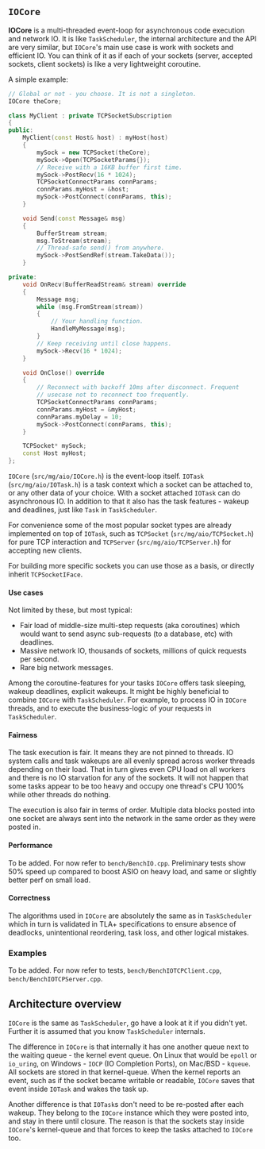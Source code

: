 ## `IOCore`

**IOCore** is a multi-threaded event-loop for asynchronous code execution and network IO. It is like `TaskScheduler`, the internal architecture and the API are very similar, but `IOCore`'s main use case is work with sockets and efficient IO. You can think of it as if each of your sockets (server, accepted sockets, client sockets) is like a very lightweight coroutine.

A simple example:
```C++
// Global or not - you choose. It is not a singleton.
IOCore theCore;

class MyClient : private TCPSocketSubscription
{
public:
	MyClient(const Host& host) : myHost(host)
	{
		mySock = new TCPSocket(theCore);
		mySock->Open(TCPSocketParams{});
		// Receive with a 16KB buffer first time.
		mySock->PostRecv(16 * 1024);
		TCPSocketConnectParams connParams;
		connParams.myHost = &host;
		mySock->PostConnect(connParams, this);
	}

	void Send(const Message& msg)
	{
		BufferStream stream;
		msg.ToStream(stream);
		// Thread-safe send() from anywhere.
		mySock->PostSendRef(stream.TakeData());
	}

private:
	void OnRecv(BufferReadStream& stream) override
	{
		Message msg;
		while (msg.FromStream(stream))
		{
			// Your handling function.
			HandleMyMessage(msg);
		}
		// Keep receiving until close happens.
		mySock->Recv(16 * 1024);
	}

	void OnClose() override
	{
		// Reconnect with backoff 10ms after disconnect. Frequent
		// usecase not to reconnect too frequently.
		TCPSocketConnectParams connParams;
		connParams.myHost = &myHost;
		connParams.myDelay = 10;
		mySock->PostConnect(connParams, this);
	}

	TCPSocket* mySock;
	const Host myHost;
};
```

`IOCore` (`src/mg/aio/IOCore.h`) is the event-loop itself. `IOTask` (`src/mg/aio/IOTask.h`) is a task context which a socket can be attached to, or any other data of your choice. With a socket attached `IOTask` can do asynchronous IO. In addition to that it also has the task features - wakeup and deadlines, just like `Task` in `TaskScheduler`.

For convenience some of the most popular socket types are already implemented on top of `IOTask`, such as `TCPSocket` (`src/mg/aio/TCPSocket.h`) for pure TCP interaction and `TCPServer` (`src/mg/aio/TCPServer.h`) for accepting new clients.

For building more specific sockets you can use those as a basis, or directly inherit `TCPSocketIFace`.

#### Use cases
Not limited by these, but most typical:
- Fair load of middle-size multi-step requests (aka coroutines) which would want to send async sub-requests (to a database, etc) with deadlines.
- Massive network IO, thousands of sockets, millions of quick requests per second.
- Rare big network messages.

Among the coroutine-features for your tasks `IOCore` offers task sleeping, wakeup deadlines, explicit wakeups. It might be highly beneficial to combine `IOCore` with `TaskScheduler`. For example, to process IO in `IOCore` threads, and to execute the business-logic of your requests in `TaskScheduler`.

#### Fairness
The task execution is fair. It means they are not pinned to threads. IO system calls and task wakeups are all evenly spread across worker threads depending on their load. That in turn gives even CPU load on all workers and there is no IO starvation for any of the sockets. It will not happen that some tasks appear to be too heavy and occupy one thread's CPU 100% while other threads do nothing.

The execution is also fair in terms of order. Multiple data blocks posted into one socket are always sent into the network in the same order as they were posted in.

#### Performance
To be added. For now refer to `bench/BenchIO.cpp`. Preliminary tests show 50% speed up compared to boost ASIO on heavy load, and same or slightly better perf on small load.

#### Correctness
The algorithms used in `IOCore` are absolutely the same as in `TaskScheduler` which in turn is validated in TLA+ specifications to ensure absence of deadlocks, unintentional reordering, task loss, and other logical mistakes.

### Examples

To be added. For now refer to tests, `bench/BenchIOTCPClient.cpp`, `bench/BenchIOTCPServer.cpp`.

## Architecture overview

`IOCore` is the same as `TaskScheduler`, go have a look at it if you didn't yet. Further it is assumed that you know `TaskScheduler` internals.

The difference in `IOCore` is that internally it has one another queue next to the waiting queue - the kernel event queue. On Linux that would be `epoll` or `io_uring`, on Windows - `IOCP` (IO Completion Ports), on Mac/BSD - `kqueue`. All sockets are stored in that kernel-queue. When the kernel reports an event, such as if the socket became writable or readable, `IOCore` saves that event inside `IOTask` and wakes the task up.

Another difference is that `IOTask`s don't need to be re-posted after each wakeup. They belong to the `IOCore` instance which they were posted into, and stay in there until closure. The reason is that the sockets stay inside `IOCore`'s kernel-queue and that forces to keep the tasks attached to `IOCore` too.
